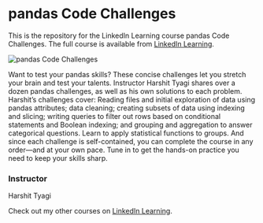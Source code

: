 # pandas Code Challenges
This is the repository for the LinkedIn Learning course pandas Code Challenges. The full course is available from [LinkedIn Learning][lil-course-url].

![pandas Code Challenges][lil-thumbnail-url] 

Want to test your pandas skills? These concise challenges let you stretch your brain and test your talents. Instructor Harshit Tyagi shares over a dozen pandas challenges, as well as his own solutions to each problem. Harshit’s challenges cover: Reading files and initial exploration of data using pandas attributes; data cleaning; creating subsets of data using indexing and slicing; writing queries to filter out rows based on conditional statements and Boolean indexing; and grouping and aggregation to answer categorical questions. Learn to apply statistical functions to groups. And since each challenge is self-contained, you can complete the course in any order—and at your own pace. Tune in to get the hands-on practice you need to keep your skills sharp.


### Instructor

Harshit Tyagi 
                            


                            

Check out my other courses on [LinkedIn Learning](https://www.linkedin.com/learning/instructors/harshit-tyagi).

[lil-course-url]: https://www.linkedin.com/learning/pandas-code-challenges
[lil-thumbnail-url]: https://cdn.lynda.com/course/3017222/3017222-1648236499141-16x9.jpg

